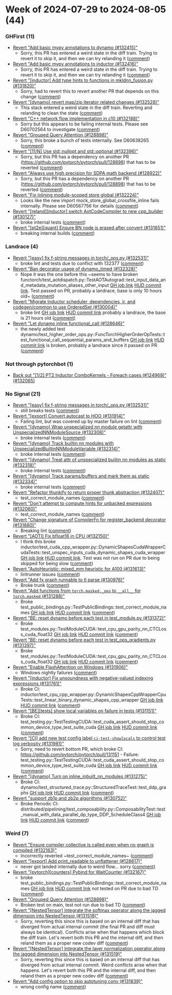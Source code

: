 # Week of 2024-07-29 to 2024-08-05 (44)

### GHFirst (11)

- [Revert "Add basic mypy annotations to dynamo (#132415)"](https://github.com/pytorch/pytorch/commit/3558a8cf4a97971f3feeee582ab352ae6c32e550)
  - Sorry, this PR has entered a weird state in the diff train. Trying to revert it to skip it, and then we can try relanding it ([comment](https://github.com/pytorch/pytorch/pull/132415#issuecomment-2267631785))
- [Revert "Add basic mypy annotations to inductor (#132416)"](https://github.com/pytorch/pytorch/commit/f2ddd5e9e0ee0e400031a834b9a12fe16691a4f2)
  - Sorry, this PR has entered a weird state in the diff train. Trying to revert it to skip it, and then we can try relanding it ([comment](https://github.com/pytorch/pytorch/pull/132415#issuecomment-2267631785))
- [Revert "[inductor] Add type hints to functions in mkldnn_fusion.py (#131820)"](https://github.com/pytorch/pytorch/commit/9be33bc5846d5127b5ed2bae34385d06f3355a00)
  - Sorry, had to revert this to revert another PR that depends on this change ([comment](https://github.com/pytorch/pytorch/pull/131820#issuecomment-2267629534))
- [Revert "[dynamo] revert map/zip iterator related changes (#132528)"](https://github.com/pytorch/pytorch/commit/0a25666f927373e24746c2c2dc587af29547d616)
  - This stack entered a weird state in the diff train. Reverting and relanding to clean the state ([comment](https://github.com/pytorch/pytorch/pull/132528#issuecomment-2267628475))
- [Revert "C++ network flow implementation in c10 (#132188)"](https://github.com/pytorch/pytorch/commit/00097f3458a849f1a633576fbaac5cadcef56f42)
  - Sorry but this appears to be failing internal tests. Please see D60702564 to investigate ([comment](https://github.com/pytorch/pytorch/pull/132188#issuecomment-2267098420))
- [Revert "Grouped Query Attention (#128898)"](https://github.com/pytorch/pytorch/commit/bcb4f7c1722def4fa17db1c9db9aeba038387382)
  - Sorry, this broke a bunch of tests internally. See D60638265 ([comment](https://github.com/pytorch/pytorch/pull/128898#issuecomment-2265961038))
- [Revert "[11/N] Use std::nullopt and std::optional (#132396)"](https://github.com/pytorch/pytorch/commit/e4e3575fb0ca549da5ca567cd928ad6c9e1c5660)
  - Sorry, but this PR has a dependency on another PR (https://github.com/pytorch/pytorch/pull/128898) that has to be reverted ([comment](https://github.com/pytorch/pytorch/pull/132396#issuecomment-2265952528))
- [Revert "Always use high precision for SDPA math backend (#128922)"](https://github.com/pytorch/pytorch/commit/59b73079a0437dd876339b2ef67e33f470c1aceb)
  - Sorry, but this PR has a dependency on another PR (https://github.com/pytorch/pytorch/pull/128898) that has to be reverted ([comment](https://github.com/pytorch/pytorch/pull/128922#issuecomment-2265949958))
- [Revert "Fix inlining module-scoped store global (#132224)"](https://github.com/pytorch/pytorch/commit/40c8f73099459849a614ed24d6071da027c6e9fd)
  - Looks like the new import mock_store_global_crossfile_inline fails internally. Please see D60567756 for details ([comment](https://github.com/pytorch/pytorch/pull/132224#issuecomment-2263768729))
- [Revert "[reland][inductor] switch AotCodeCompiler to new cpp_builder (#130127)"](https://github.com/pytorch/pytorch/commit/239d4d248908b3410ff40b5ceab02995a7d75f51)
  - broke internal tests ([comment](https://github.com/pytorch/pytorch/pull/130127#issuecomment-2258871791))
- [Revert "[pt2e][quant] Ensure BN node is erased after convert (#131651)"](https://github.com/pytorch/pytorch/commit/e73a4cb21fa031363848ab7bd852114bfb61eb11)
  - breaking internal builds ([comment](https://github.com/pytorch/pytorch/pull/131651#issuecomment-2256407968))

### Landrace (4)

- [Revert "[easy] fix f-string messages in torch/_ops.py (#132531)"](https://github.com/pytorch/pytorch/commit/21d02f8b4bd973c513e9d808f07d80587dca990e)
  - broke lint and tests due to conflict with 132377 ([comment](https://github.com/pytorch/pytorch/pull/132531#issuecomment-2266743391))
- [Revert "Ban decorator usage of dynamo_timed (#132328)"](https://github.com/pytorch/pytorch/commit/c8958f8f8429669738f8590d4301dc77cfbad42a)
  - Nope it was the one before this ~seems to have broken functorch/test_aotdispatch.py::TestAOTAutograd::test_input_data_and_metadata_mutation_aliases_other_input [GH job link](https://github.com/pytorch/pytorch/actions/runs/10204547165/job/28233976446) [HUD commit link](https://hud.pytorch.org/pytorch/pytorch/commit/9853c048eb53946eb505424b17ac42ce46b66ac1).  Test passed on PR, probably a landrace, base is only 10 hours old~ ([comment](https://github.com/pytorch/pytorch/pull/132328#issuecomment-2263909337))
- [Revert "Migrate Inductor scheduler, dependencies, ir, and codegen/common to use OrderedSet (#130004)"](https://github.com/pytorch/pytorch/commit/784a6ec5a30bd2d1831cb4f78183ad51696794e5)
  - broke lint [GH job link](https://github.com/pytorch/pytorch/actions/runs/10183945999/job/28170099930) [HUD commit link](https://hud.pytorch.org/pytorch/pytorch/commit/13d744464f10e35c0de50feb4e2340d4dae8e05f) probably a landrace, the base is 21 hours old ([comment](https://github.com/pytorch/pytorch/pull/130004#issuecomment-2260946562))
- [Revert "Let dynamo inline functional_call (#128646)"](https://github.com/pytorch/pytorch/commit/f72266eceaf833cd1a44d8e4ac611bc36102539c)
  - the newly added test dynamo/test_higher_order_ops.py::FuncTorchHigherOrderOpTests::test_functional_call_sequential_params_and_buffers [GH job link](https://github.com/pytorch/pytorch/actions/runs/10147452270/job/28058682000) [HUD commit link](https://hud.pytorch.org/pytorch/pytorch/commit/5aab1acc84ff4a4374c9ddd179be48b07c6c8a74) is broken, probably a landrace since it passed on PR ([comment](https://github.com/pytorch/pytorch/pull/128646#issuecomment-2256375501))

### Not through pytorchbot (1)

- [Back out "[1/2] PT2 Inductor ComboKernels - Foreach cases (#124969)" (#132065)](https://github.com/pytorch/pytorch/commit/5298acb5c76855bc5a99ae10016efc86b27949bd)

### No Signal (21)

- [Revert "[easy] fix f-string messages in torch/_ops.py (#132531)"](https://github.com/pytorch/pytorch/commit/5dac4d2c780eb1ba4a2eab1e1e4e65c54993cc6c)
  - still breaks tests ([comment](https://github.com/pytorch/pytorch/pull/132531#issuecomment-2267584289))
- [Revert "[export] Convert autocast to HOO (#131914)"](https://github.com/pytorch/pytorch/commit/d9841057486db5db04a0e0aace2fa3c19b109389)
  - Failing lint, but was covered up by master failure on lint ([comment](https://github.com/pytorch/pytorch/pull/131914#issuecomment-2267248773))
- [Revert "[dynamo] Wrap unspecialized nn module getattr with UnspecializedNNModuleSource (#132308)"](https://github.com/pytorch/pytorch/commit/24d0a32f98035cef7fd998eb270fc40528ba0c61)
  - broke internal tests ([comment](https://github.com/pytorch/pytorch/pull/132308#issuecomment-2265959993))
- [Revert "[dynamo] Track builtin nn modules with UnspecializedBuiltinNNModuleVariable (#132314)"](https://github.com/pytorch/pytorch/commit/e696f17467bea791eba3c5d9720e52bb931ba152)
  - broke internal tests ([comment](https://github.com/pytorch/pytorch/pull/132314#issuecomment-2265953367))
- [Revert "[dynamo] Treat attr of unspecialized buiitin nn modules as static (#132318)"](https://github.com/pytorch/pytorch/commit/193a19ee918af185310b773f915ee8438f6126f0)
  - broke internal tests ([comment](https://github.com/pytorch/pytorch/pull/132318#issuecomment-2265945433))
- [Revert "[dynamo] Track params/buffers and mark them as static (#132334)"](https://github.com/pytorch/pytorch/commit/b8f7019df0950c8f0fb492173b3196ec852d5bda)
  - broke internal tests ([comment](https://github.com/pytorch/pytorch/pull/132334#issuecomment-2265942261))
- [Revert "Refactor thunkify to return proper thunk abstraction (#132407)"](https://github.com/pytorch/pytorch/commit/8fff976355dc0a41c585d67e2ecdfafc9caa4b7d)
  - test_correct_module_names ([comment](https://github.com/pytorch/pytorch/pull/132407#issuecomment-2265754857))
- [Revert "Don't attempt to compute hints for unbacked expressions (#132060)"](https://github.com/pytorch/pytorch/commit/1197550876d9e82f3fade9c4e9861dbd47ded22e)
  - test_correct_module_names ([comment](https://github.com/pytorch/pytorch/pull/132407#issuecomment-2265754857))
- [Revert "Change signature of CompilerFn for register_backend decorator (#131880)"](https://github.com/pytorch/pytorch/commit/d224857b3af5c9d5a3c7a48401475c09d90db296)
  - Breaking lint ([comment](https://github.com/pytorch/pytorch/pull/131880#issuecomment-2265682757))
- [Revert "[AOTI] Fix bfloat16 in CPU (#132150)"](https://github.com/pytorch/pytorch/commit/10344d76bd4145dcb87e5cdc5d93726a2e0fa15c)
  - I think this broke inductor/test_cuda_cpp_wrapper.py::DynamicShapesCudaWrapperCudaTests::test_unspec_inputs_cuda_dynamic_shapes_cuda_wrapper [GH job link](https://github.com/pytorch/pytorch/actions/runs/10189155341/job/28189531216) [HUD commit link](https://hud.pytorch.org/pytorch/pytorch/commit/a488113062b7231197ace8522ab3cab535c77d0b). Test was not run on PR due to being skipped for being slow ([comment](https://github.com/pytorch/pytorch/pull/132150#issuecomment-2261895048))
- [Revert "AutoHeuristic: mixed_mm heuristic for A100 (#131613)"](https://github.com/pytorch/pytorch/commit/a28cda11ef69cfd515a3fb6086ce2a381e5ec808)
  - lintrunner issues ([comment](https://github.com/pytorch/pytorch/pull/131613#issuecomment-2261884149))
- [Revert "Add fx graph runnable to tl parse (#130976)"](https://github.com/pytorch/pytorch/commit/5406e46b00d4e7dc117070efd8ff0dc783f75dc2)
  - Broke trunk ([comment](https://github.com/pytorch/pytorch/pull/130976#issuecomment-2260579485))
- [Revert "Add functions from `torch.masked._ops` to `__all__` for `torch.masked` (#131288)"](https://github.com/pytorch/pytorch/commit/91299c95ece5b51902abf2dad9cb11ca550c72fe)
  - Broke test_public_bindings.py::TestPublicBindings::test_correct_module_names [GH job link](https://github.com/pytorch/pytorch/actions/runs/10172945925/job/28136657243) [HUD commit link](https://hud.pytorch.org/pytorch/pytorch/commit/78020ea55d1bc06898577887b80c15d6d2b967dc) ([comment](https://github.com/pytorch/pytorch/pull/131288#issuecomment-2259581854))
- [Revert "BE: reset dynamo before each test in test_module.py (#131372)"](https://github.com/pytorch/pytorch/commit/d5e9fbb01239281c4f590a70316882c4b8832ef1)
  - Broke test_modules.py::TestModuleCUDA::test_cpu_gpu_parity_nn_CTCLoss_cuda_float32 [GH job link](https://github.com/pytorch/pytorch/actions/runs/10149118852/job/28065175173) [HUD commit link](https://hud.pytorch.org/pytorch/pytorch/commit/ca8153ae6758fbf33cc767cfd0cb384b87b8d3ca) ([comment](https://github.com/pytorch/pytorch/pull/131372#issuecomment-2257019116))
- [Revert "BE: reset dynamo before each test in test_ops_gradients.py (#131397)"](https://github.com/pytorch/pytorch/commit/a4723b566fe3ab6088663206e2604cccf913c706)
  - Broke test_modules.py::TestModuleCUDA::test_cpu_gpu_parity_nn_CTCLoss_cuda_float32 [GH job link](https://github.com/pytorch/pytorch/actions/runs/10149118852/job/28065175173) [HUD commit link](https://hud.pytorch.org/pytorch/pytorch/commit/ca8153ae6758fbf33cc767cfd0cb384b87b8d3ca) ([comment](https://github.com/pytorch/pytorch/pull/131372#issuecomment-2257019116))
- [Revert "Enable FlashAttention on Windows (#131906)"](https://github.com/pytorch/pytorch/commit/6cf493158ef1f427e04f43d5b0ba1d702718af09)
  - Windows nightly failures ([comment](https://github.com/pytorch/pytorch/pull/131906#issuecomment-2256421183))
- [Revert "[inductor] Fix unsoundness with negative-valued indexing expressions (#131761)"](https://github.com/pytorch/pytorch/commit/957a89f56cc0d9c6d6436ea7d49d657c321eda06)
  - Broke CI: inductor/test_cpu_cpp_wrapper.py::DynamicShapesCppWrapperCpuTests::test_linear_binary_dynamic_shapes_cpp_wrapper [GH job link](https://github.com/pytorch/pytorch/actions/runs/10145214748/job/28051168920) [HUD commit link](https://hud.pytorch.org/pytorch/pytorch/commit/03760be2714c6ed3b4f44c4dc3ea016f557d8597) ([comment](https://github.com/pytorch/pytorch/pull/131761#issuecomment-2256287736))
- [Revert "[BE][tests] show local variables on failure in tests (#131151)"](https://github.com/pytorch/pytorch/commit/c35f21e5fcb8d7c65767b2e5a108cdd06c051596)
  - Broke CI: test_testing.py::TestTestingCUDA::test_cuda_assert_should_stop_common_device_type_test_suite_cuda [GH job link](https://github.com/pytorch/pytorch/actions/runs/10131415299/job/28014665693) [HUD commit link](https://hud.pytorch.org/pytorch/pytorch/commit/14158d892a2bd9b34edb5637f9a05217ea0330bd) ([comment](https://github.com/pytorch/pytorch/pull/131151#issuecomment-2255921015))
- [Revert "[CI] add new test config label `ci-test-showlocals` to control test log verbosity (#131981)"](https://github.com/pytorch/pytorch/commit/06fe99a097abb355f8e8cb06d7b402ac998ad03f)
  - Sorry, need to revert bottom PR, which broke CI: https://github.com/pytorch/pytorch/pull/131151 - Failure: test_testing.py::TestTestingCUDA::test_cuda_assert_should_stop_common_device_type_test_suite_cuda [GH job link](https://github.com/pytorch/pytorch/actions/runs/10131415299/job/28014665693) [HUD commit link](https://hud.pytorch.org/pytorch/pytorch/commit/14158d892a2bd9b34edb5637f9a05217ea0330bd) ([comment](https://github.com/pytorch/pytorch/pull/131981#issuecomment-2255892628))
- [Revert "[dynamo] Turn on inline_inbuilt_nn_modules (#131275)"](https://github.com/pytorch/pytorch/commit/7ef927da15537c2aeb81c8890078939c7cf0ed65)
  - Broke CI: dynamo/test_structured_trace.py::StructuredTraceTest::test_ddp_graphs [GH job link](https://github.com/pytorch/pytorch/actions/runs/10132084288/job/28016215101) [HUD commit link](https://hud.pytorch.org/pytorch/pytorch/commit/6de65d5dd4226b6bae15352b575c81a6750c819b) ([comment](https://github.com/pytorch/pytorch/pull/131275#issuecomment-2255839646))
- [Revert "support zb1p and zb2p algorithms (#130752)"](https://github.com/pytorch/pytorch/commit/eb9409511e1c6ae0c5bf37121f500d91a34d6102)
  - Broke Periodic CI: distributed/pipelining/test_composability.py::ComposabilityTest::test_manual_with_data_parallel_dp_type_DDP_ScheduleClass4 [GH job link](https://github.com/pytorch/pytorch/actions/runs/10131472868/job/28014900187) [HUD commit link](https://hud.pytorch.org/pytorch/pytorch/commit/8fe5b93667b60e37c12d288659a25cbd5ae53c79) ([comment](https://github.com/pytorch/pytorch/pull/130752#issuecomment-2255819078))

### Weird (7)

- [Revert "Ensure compiler collective is called even when no graph is compiled (#132163)"](https://github.com/pytorch/pytorch/commit/9eeb5eebaba874bea63935554eaa8d4324e6de91)
  - Incorrectly reverted ~test_correct_module_names~ ([comment](https://github.com/pytorch/pytorch/pull/132163#issuecomment-2265729449))
- [Revert "[export] Add print_readable to unflattener (#128617)"](https://github.com/pytorch/pytorch/commit/3855ac5a5d53fd4d2d6521744eaf80c2a95a4d54)
  - never got landed internally due to weird flow... sorry ([comment](https://github.com/pytorch/pytorch/pull/128617#issuecomment-2264224466))
- [Revert "[pytorch][counters] Pybind for WaitCounter (#132167)"](https://github.com/pytorch/pytorch/commit/dc38646c588906e840793936f32a197c7a837ba1)
  - broke test_public_bindings.py::TestPublicBindings::test_correct_module_names [GH job link](https://github.com/pytorch/pytorch/actions/runs/10183687967/job/28172929836) [HUD commit link](https://hud.pytorch.org/pytorch/pytorch/commit/2c7bd61afa4b762e00b26bbde43685de080af32a) not tested on PR due to bad TD ([comment](https://github.com/pytorch/pytorch/pull/132167#issuecomment-2261328275))
- [Revert "Grouped Query Attention (#128898)"](https://github.com/pytorch/pytorch/commit/499ead96ffeab66dd7b394b0986be49ed1a91172)
  - Broken test on main, test not run due to bad TD ([comment](https://github.com/pytorch/pytorch/pull/128898#issuecomment-2258314481))
- [Revert "[NestedTensor] Integrate the softmax operator along the jagged dimension into NestedTensor (#131518)"](https://github.com/pytorch/pytorch/commit/7a7dd8c29e391a4054bc85f063ec0510975e1c42)
  - Sorry, reverting this since this is based on an internal diff that has diverged from actual internal commit (the final PR and diff must always be identical). Conflicts arise when that happens which block the diff train. Let's revert both this PR and the internal diff, and then reland them as a proper new codev diff ([comment](https://github.com/pytorch/pytorch/pull/131518#issuecomment-2257259839))
- [Revert "[NestedTensor] Integrate the layer normalization operator along the jagged dimension into NestedTensor (#131519)"](https://github.com/pytorch/pytorch/commit/be5e44192dfbcde9f75fa982e8de853f758d1140)
  - Sorry, reverting this since this is based on an internal diff that has diverged from actual internal commit.  Weird conflicts arise when that happens.  Let's revert both this PR and the internal diff, and then reland them as a proper new codev diff ([comment](https://github.com/pytorch/pytorch/pull/131519#issuecomment-2257230717))
- [Revert "Add config option to skip autotuning conv (#131839)"](https://github.com/pytorch/pytorch/commit/62b2e7a5530b25f4779c3fd948807d2fe9d2f97f)
  - wrong config name ([comment](https://github.com/pytorch/pytorch/pull/131839#issuecomment-2257117221))
